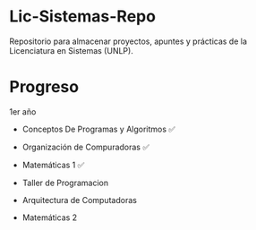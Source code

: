 # Lic-Sistemas-Repo
Repositorio para almacenar proyectos, apuntes y prácticas de la Licenciatura en Sistemas (UNLP).

# Progreso
1er año
- Conceptos De Programas y Algoritmos ✅
- Organización de Compuradoras ✅
- Matemáticas 1 ✅

- Taller de Programacion
- Arquitectura de Computadoras
- Matemáticas 2
